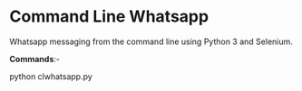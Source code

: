 # Command Line Whatsapp

Whatsapp messaging from the command line using Python 3 and Selenium.

__Commands__:-

python clwhatsapp.py
